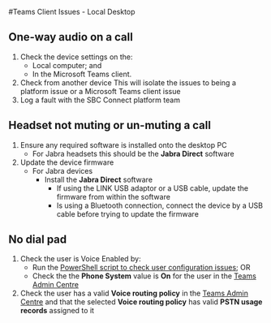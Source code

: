 #Teams Client Issues - Local Desktop

## One-way audio on a call
1. Check the device settings on the:
   - Local computer; and
   - In the Microsoft Teams client.
1. Check from another device
   This will isolate the issues to being a platform issue or a Microsoft Teams client issue
1. Log a fault with the SBC Connect platform team

## Headset not muting or un-muting a call
1. Ensure any required software is installed onto the desktop PC
   - For Jabra headsets this should be the **Jabra Direct** software
1. Update the device firmware
   - For Jabra devices
     - Install the **Jabra Direct** software
       - If using the LINK USB adaptor or a USB cable, update the firmware from within the software
       - Is using a Bluetooth connection, connect the device by a USB cable before trying to update the firmware

## No dial pad
1. Check the user is Voice Enabled by:
   - Run the [PowerShell script to check user configuration issues](pages/check-user-configuration.md); OR
   - Check the the **Phone System** value is **On** for the user in the [Teams Admin Centre](https://admin.teams.microsoft.com)
1. Check the user has a valid **Voice routing policy** in the [Teams Admin Centre](https://admin.teams.microsoft.com) and that the selected **Voice routing policy** has valid **PSTN usage records** assigned to it
